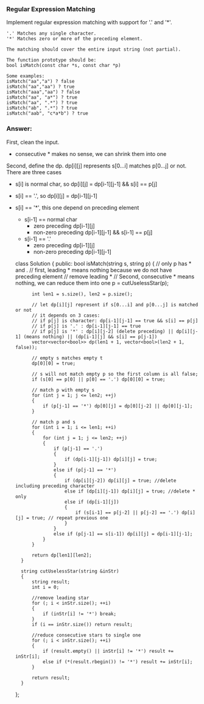 ### Regular Expression Matching

Implement regular expression matching with support for '.' and '*'.

	'.' Matches any single character.
	'*' Matches zero or more of the preceding element.

	The matching should cover the entire input string (not partial).

	The function prototype should be:
	bool isMatch(const char *s, const char *p)

	Some examples:
	isMatch("aa","a") ? false
	isMatch("aa","aa") ? true
	isMatch("aaa","aa") ? false
	isMatch("aa", "a*") ? true
	isMatch("aa", ".*") ? true
	isMatch("ab", ".*") ? true
	isMatch("aab", "c*a*b") ? true

### Answer:
First, clean the input. 
* consecutive \* makes no sense, we can shrink them into one

Second, define the dp. dp[i][j] represents s[0...i] matches p[0...j] or not. There are three cases
* s[i] is normal char, so dp[i][j] = dp[i-1][j-1] && s[i] == p[j]
* s[i] == '.', so dp[i][j] = dp[i-1][j-1]
* s[i] == '*', this one depend on preceding element
	* s[i-1] == normal char
		* zero preceding dp[i-1][j]
		* non-zero preceding dp[i-1][j-1] && s[i-1] == p[j]
	* s[i-1] == '.'
		* zero preceding dp[i-1][j]
		* non-zero preceding dp[i-1][j-1]

	class Solution {
	public:
	    bool isMatch(string s, string p) {
	        // only p has * and .
	        // first, leading * means nothing because we do not have preceding element
	        // remove leading *
	        // Second, consecutive * means nothing, we can reduce them into one
	        p = cutUselessStar(p);
	        
	        int len1 = s.size(), len2 = p.size();
	        
	        // let dp[i][j] represent if s[0...i] and p[0...j] is matched or not
	        // it depends on 3 cases:
	        // if p[j] is character: dp[i-1][j-1] == true && s[i] == p[j]
	        // if p[j] is '.' : dp[i-1][j-1] == true
	        // if p[j] is '*' : dp[i][j-2] (delete preceding) || dp[i][j-1] (means nothing) || (dp[i-1][j] && s[i] == p[j-1])
	        vector<vector<bool>> dp(len1 + 1, vector<bool>(len2 + 1, false));
	        
	        // empty s matches empty t
	        dp[0][0] = true;
	        
	        // s will not match empty p so the first column is all false;
	        if (s[0] == p[0] || p[0] == '.') dp[0][0] = true;
	        
	        // match p with empty s
	        for (int j = 1; j <= len2; ++j)
	        {
	            if (p[j-1] == '*') dp[0][j] = dp[0][j-2] || dp[0][j-1];
	        }
	        
	        // match p and s
	        for (int i = 1; i <= len1; ++i)
	        {
	            for (int j = 1; j <= len2; ++j)
	            {
	                if (p[j-1] == '.')
	                {
	                    if (dp[i-1][j-1]) dp[i][j] = true;
	                }
	                else if (p[j-1] == '*')
	                {
	                    if (dp[i][j-2]) dp[i][j] = true; //delete including preceding character
	                    else if (dp[i][j-1]) dp[i][j] = true; //delete * only
	                    else if (dp[i-1][j])
	                    {
	                        if (s[i-1] == p[j-2] || p[j-2] == '.') dp[i][j] = true; // repeat previous one
	                    }
	                }
	                else if (p[j-1] == s[i-1]) dp[i][j] = dp[i-1][j-1];
	            }
	        }
	        
	        return dp[len1][len2];
	    }
	    
	    string cutUselessStar(string &inStr)
	    {
	        string result;
	        int i = 0;
	        
	        //remove leading star
	        for (; i < inStr.size(); ++i)
	        {
	            if (inStr[i] != '*') break;
	        }
	        if (i == inStr.size()) return result;
	        
	        //reduce consecutive stars to single one
	        for (; i < inStr.size(); ++i)
	        {
	            if (result.empty() || inStr[i] != '*') result += inStr[i];
	            else if (*(result.rbegin()) != '*') result += inStr[i];
	        }
	        
	        return result;
	    }
	};